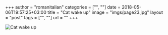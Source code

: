 +++
author = "romanitalian"
categories = ["", ""]
date = 2018-05-06T19:57:25+03:00
title = "Cat wake up"
image = "imgs/page23.jpg"
layout = "post"
tags = ["", ""]
url = ""
+++

<img src="/imgs/page23.jpg" title="Cat wake up">
